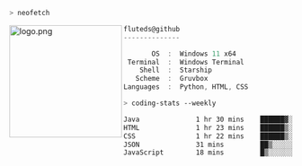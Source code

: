 ```zsh
> neofetch
```

<!--img align="left" src="https://github.com/fluteds.png" alt="logo.png" width="200"/>-->
<img align="left" src="https://external-content.duckduckgo.com/iu/?u=https%3A%2F%2F78.media.tumblr.com%2F975fca5f82161b190efdcaa05ffbd4ec%2Ftumblr_p6q6m9TJF01x3p3jmo1_500.png&f=1&nofb=1" alt="logo.png" width="200"/>

```csharp
fluteds@github
--------------

       OS  :  Windows 11 x64
 Terminal  :  Windows Terminal
    Shell  :  Starship
   Scheme  :  Gruvbox
Languages  :  Python, HTML, CSS
```

```zsh
> coding-stats --weekly
```

<!--START_SECTION:waka-->

```txt
Java              1 hr 30 mins    ██████▓░░░░░░░░░░░░░░░░░░   27.12 %
HTML              1 hr 23 mins    ██████▒░░░░░░░░░░░░░░░░░░   25.02 %
CSS               1 hr 22 mins    ██████▒░░░░░░░░░░░░░░░░░░   24.70 %
JSON              31 mins         ██▒░░░░░░░░░░░░░░░░░░░░░░   09.31 %
JavaScript        18 mins         █▒░░░░░░░░░░░░░░░░░░░░░░░   05.47 %
```

<!--END_SECTION:waka-->
